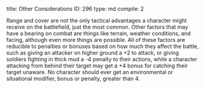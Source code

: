 title:          Other Considerations
ID:             296
type:           md
compile:        2


Range and cover are not the only tactical advantages a character might receive on the battlefield, just the most common. Other factors that may have a bearing on combat are things like terrain, weather conditions, and facing, although even more things are possible. All of these factors are reducible to penalties or bonuses based on how much they affect the battle, such as giving an attacker on higher ground a +2 to attack, or giving soldiers fighting in thick mud a -4 penalty to their actions, while a character attacking from behind their target may get a +4 bonus for catching their target unaware. No character should ever get an environmental or situational modifier, bonus or penalty, greater than 4.